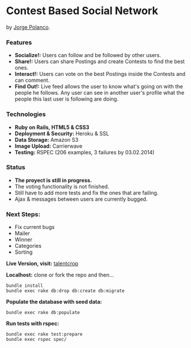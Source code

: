 # Contest Based Social Network

by [Jorge Polanco](http://drjorgepolanco.wordpress.com/).

### Features

* **Socialize!:** Users can follow and be followed by other users.
* **Share!:** Users can share Postings and create Contests to find the best ones.
* **Interact!:** Users can vote on the best Postings inside the Contests and can comment.
* **Find Out!:** Live feed allows the user to know what's going on with the people he follows. Any user can see in another user's profile what the people this last user is following are doing.

### Technologies
* **Ruby on Rails, HTML5 & CSS3**
* **Deployment & Security:** Heroku & SSL
* **Data Storage:** Amazon S3
* **Image Upload:** Carrierwave
* **Testing:** RSPEC (206 examples, 3 failures by 03.02.2014)

### Status
* **The proyect is still in progress.**
* The voting functionality is not finished.
* Still have to add more tests and fix the ones that are failing.
* Ajax & messages between users are currently bugged.

### Next Steps:
* Fix current bugs
* Mailer
* Winner
* Categories
* Sorting

**Live Version, visit:**
  [talentcrop](http://talentcrop.herokuapp.com/)

**Localhost:** clone or fork the repo and then...

    bundle install
    bundle exec rake db:drop db:create db:migrate
    
**Populate the database with seed data:**

    bundle exec rake db:populate

**Run tests with rspec:**

    bundle exec rake test:prepare
    bundle exec rspec spec/
